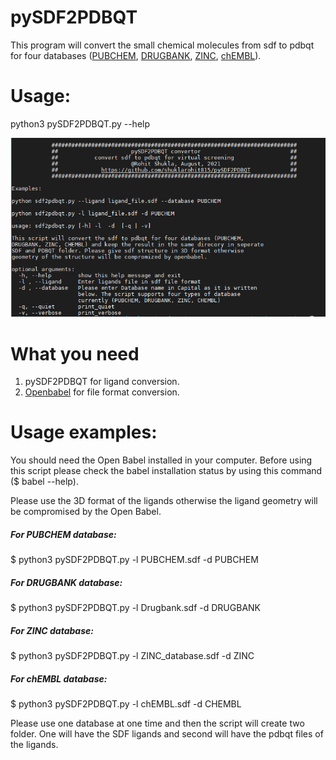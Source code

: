 # pySDF2PDBQT
This program will convert the small chemical molecules from sdf to pdbqt for four databases ([PUBCHEM](https://pubchem.ncbi.nlm.nih.gov/), [DRUGBANK](https://go.drugbank.com/), [ZINC](https://zinc.docking.org/), [chEMBL](https://www.ebi.ac.uk/chembl/)).
# Usage:
python3 pySDF2PDBQT.py --help

![Screenshot](pySDF2pdbqt_usage.png)

# What you need
1. pySDF2PDBQT for ligand conversion.
2. [Openbabel](http://openbabel.org/wiki/Main_Page) for file format conversion.

# Usage examples:
You should need the Open Babel installed in your computer. Before using this script please check the babel installation status by using this command ($ babel --help).

Please use the 3D format of the ligands otherwise the ligand geometry will be compromised by the Open Babel.

<h5> For PUBCHEM database: </h5>

$ python3 pySDF2PDBQT.py -l PUBCHEM.sdf -d PUBCHEM

<h5> For DRUGBANK database: </h5>

$ python3 pySDF2PDBQT.py -l Drugbank.sdf -d DRUGBANK

<h5> For ZINC database: </h5>

$ python3 pySDF2PDBQT.py -l ZINC_database.sdf -d ZINC

<h5> For chEMBL database: </h5>

$ python3 pySDF2PDBQT.py -l chEMBL.sdf -d CHEMBL

Please use one database at one time and then the script will create two folder. One will have the SDF ligands and second will have the pdbqt files of the ligands.


